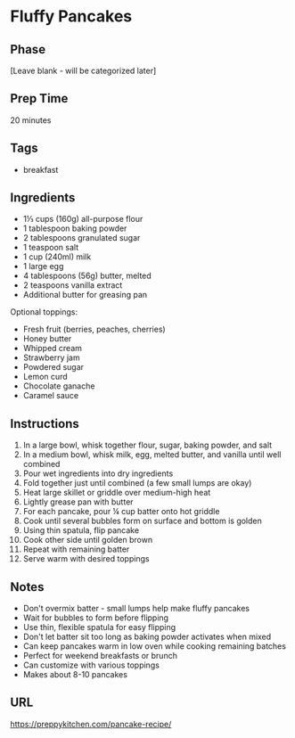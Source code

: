 # Fluffy Pancakes

## Phase
[Leave blank - will be categorized later]

## Prep Time
20 minutes

## Tags
- breakfast

## Ingredients
- 1⅓ cups (160g) all-purpose flour
- 1 tablespoon baking powder
- 2 tablespoons granulated sugar
- 1 teaspoon salt
- 1 cup (240ml) milk
- 1 large egg
- 4 tablespoons (56g) butter, melted
- 2 teaspoons vanilla extract
- Additional butter for greasing pan

Optional toppings:
- Fresh fruit (berries, peaches, cherries)
- Honey butter
- Whipped cream
- Strawberry jam
- Powdered sugar
- Lemon curd
- Chocolate ganache
- Caramel sauce

## Instructions
1. In a large bowl, whisk together flour, sugar, baking powder, and salt
2. In a medium bowl, whisk milk, egg, melted butter, and vanilla until well combined
3. Pour wet ingredients into dry ingredients
4. Fold together just until combined (a few small lumps are okay)
5. Heat large skillet or griddle over medium-high heat
6. Lightly grease pan with butter
7. For each pancake, pour ¼ cup batter onto hot griddle
8. Cook until several bubbles form on surface and bottom is golden
9. Using thin spatula, flip pancake
10. Cook other side until golden brown
11. Repeat with remaining batter
12. Serve warm with desired toppings

## Notes
- Don't overmix batter - small lumps help make fluffy pancakes
- Wait for bubbles to form before flipping
- Use thin, flexible spatula for easy flipping
- Don't let batter sit too long as baking powder activates when mixed
- Can keep pancakes warm in low oven while cooking remaining batches
- Perfect for weekend breakfasts or brunch
- Can customize with various toppings
- Makes about 8-10 pancakes

## URL
https://preppykitchen.com/pancake-recipe/
